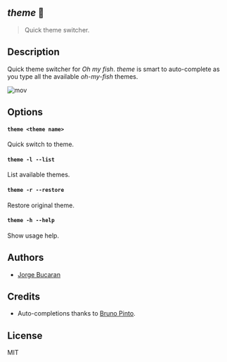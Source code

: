 ## _theme_ :tophat:
> Quick theme switcher.

## Description
Quick theme switcher for _Oh my fish_. _theme_ is smart to auto-complete as you type all the available _oh-my-fish_ themes.

![mov](https://cloud.githubusercontent.com/assets/8317250/6200763/8593a226-b4c9-11e4-9845-597be49d3233.gif)


## Options

#### `theme <theme name>`

  Quick switch to theme.

#### `theme -l --list`

  List available themes.

#### `theme -r --restore`

  Restore original theme.

#### `theme -h --help`

  Show usage help.

## Authors

+ [Jorge Bucaran](https://github.com/bucaran)

## Credits

+ Auto-completions thanks to [Bruno Pinto](https://github.com/bpinto).

## License

MIT

